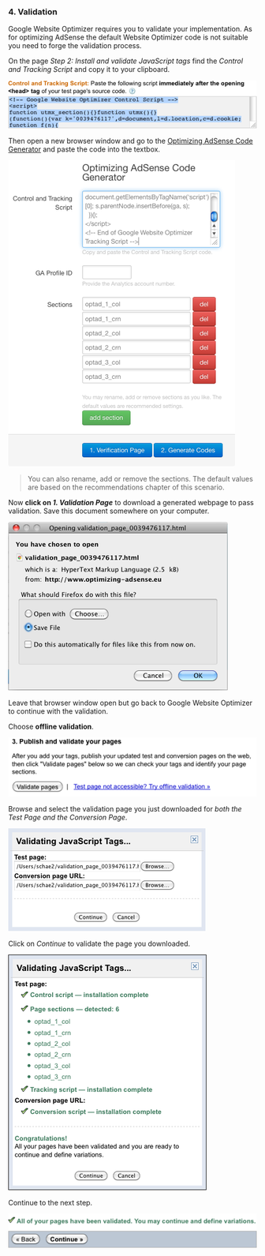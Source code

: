 ### 4. Validation

Google Website Optimizer requires you to validate your implementation. As for optimizing AdSense the default Website Optimizer code is not suitable you need to forge the validation process.

On the page *Step 2: Install and validate JavaScript tags* find the *Control and Tracking Script* and copy it to your clipboard.

![step 6 - copy control and tracking code](/img/scenarios/gwo-new-experiment-step-7-control-and-tracking-script.png)

Then open a new browser window and go to the [Optimizing AdSense Code Generator](/code-generator.html "Optimizing AdSense Code Generator") and paste the code into the textbox.

![step 7 - open code generator](/img/scenarios/optad-code-generator-1-dialog.png)

> You can also rename, add or remove the sections. The default values are based on the recommendations chapter of this scenario.

Now **click on *1. Validation Page*** to download a generated webpage to pass validation. Save this document somewhere on your computer.

![step 8 - download validation page](/img/scenarios/gwo-validation-generator-6-download-validation-page.png)

Leave that browser window open but go back to Google Website Optimizer to continue with the validation.

Choose **offline validation**.

![step 9 - validation](/img/scenarios/gwo-new-experiment-step-8-validation-0.png)

Browse and select the validation page you just downloaded for *both the Test Page and the Conversion Page*.

![step 10 - validation](/img/scenarios/gwo-new-experiment-step-9-validation-1.png)

Click on *Continue* to validate the page you downloaded.

![step 11 - validation](/img/scenarios/gwo-new-experiment-step-10-validation-2.png)

Continue to the next step.

![step 12 - validation](/img/scenarios/gwo-new-experiment-step-11-validation-3.png)
